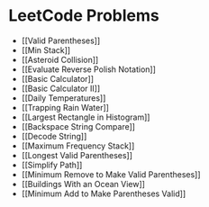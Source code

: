 # LeetCode Problems
- [[Valid Parentheses]]
- [[Min Stack]]
- [[Asteroid Collision]]
- [[Evaluate Reverse Polish Notation]]
- [[Basic Calculator]]
- [[Basic Calculator II]]
- [[Daily Temperatures]]
- [[Trapping Rain Water]]
- [[Largest Rectangle in Histogram]]
- [[Backspace String Compare]]
- [[Decode String]]
- [[Maximum Frequency Stack]]
- [[Longest Valid Parentheses]]
- [[Simplify Path]]
- [[Minimum Remove to Make Valid Parentheses]]
- [[Buildings With an Ocean View]]
- [[Minimum Add to Make Parentheses Valid]]
